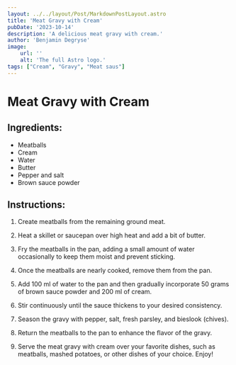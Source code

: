 ```yaml
---
layout: ../../layout/Post/MarkdownPostLayout.astro
title: 'Meat Gravy with Cream'
pubDate: '2023-10-14'
description: 'A delicious meat gravy with cream.'
author: 'Benjamin Degryse'
image:
    url: ''
    alt: 'The full Astro logo.'
tags: ["Cream", "Gravy", "Meat saus"]
---
```


# Meat Gravy with Cream

## Ingredients:
- Meatballs
- Cream
- Water
- Butter
- Pepper and salt
- Brown sauce powder

## Instructions:

1. Create meatballs from the remaining ground meat.

2. Heat a skillet or saucepan over high heat and add a bit of butter. 

3. Fry the meatballs in the pan, adding a small amount of water occasionally to keep them moist and prevent sticking.

4. Once the meatballs are nearly cooked, remove them from the pan.

5. Add 100 ml of water to the pan and then gradually incorporate 50 grams of brown sauce powder and 200 ml of cream. 

6. Stir continuously until the sauce thickens to your desired consistency.

7. Season the gravy with pepper, salt, fresh parsley, and bieslook (chives).

8. Return the meatballs to the pan to enhance the flavor of the gravy.

9. Serve the meat gravy with cream over your favorite dishes, such as meatballs, mashed potatoes, or other dishes of your choice. Enjoy!